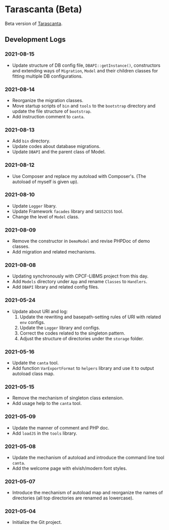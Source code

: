 # Tarascanta (Beta)

Beta version of [Tarascanta](https://github.com/Wujidadi/Tarascanta).


## Development Logs

### 2021-08-15
* Update structure of DB config file, `DBAPI::getInstance()`, constructors and extending ways of `Migration`, `Model` and their children classes for fitting multiple DB configurations.

### 2021-08-14
* Reorganize the migration classes.
* Move startup scripts of `bin` and `tools` to the `bootstrap` directory and update the file structure of `bootstrap`.
* Add instruction comment to `canta`.

### 2021-08-13
* Add `bin` directory.
* Update codes about database migrations.
* Update `DBAPI` and the parent class of Model.

### 2021-08-12
* Use Composer and replace my autoload with Composer's. (The autoload of myself is given up).

### 2021-08-10
* Update `Logger` libary.
* Update Framework `facades` library and `SASS2CSS` tool.
* Change the level of `Model` class.

### 2021-08-09
* Remove the constructor in `DemoModel` and revise PHPDoc of demo classes.
* Add migration and related mechanisms.

### 2021-08-08
* Updating synchronously with CPCF-LIBMS project from this day.
* Add `Models` directory under `App` and rename `Classes` to `Handlers`.
* Add `DBAPI` library and related config files.

### 2021-05-24
* Update about URI and log:
  1. Update the rewriting and basepath-setting rules of URI with related `env` configs.
  2. Update the `Logger` library and configs.
  3. Correct the codes related to the singleton pattern.
  4. Adjust the structure of directories under the `storage` folder.

### 2021-05-16
* Update the `canta` tool.
* Add function `VarExportFormat` to `helpers` library and use it to output autoload class map.

### 2021-05-15
* Remove the mechanism of singleton class extension.
* Add usage help to the `canta` tool.

### 2021-05-09
* Update the manner of comment and PHP doc.
* Add `loadJS` in the `tools` library.

### 2021-05-08
* Update the mechanism of autoload and introduce the command line tool `canta`.
* Add the welcome page with elvish/modern font styles.

### 2021-05-07
* Introduce the mechanism of autoload map and reorganize the names of directories (all top directories are renamed as lowercase).

### 2021-05-04
* Initialize the Git project.
